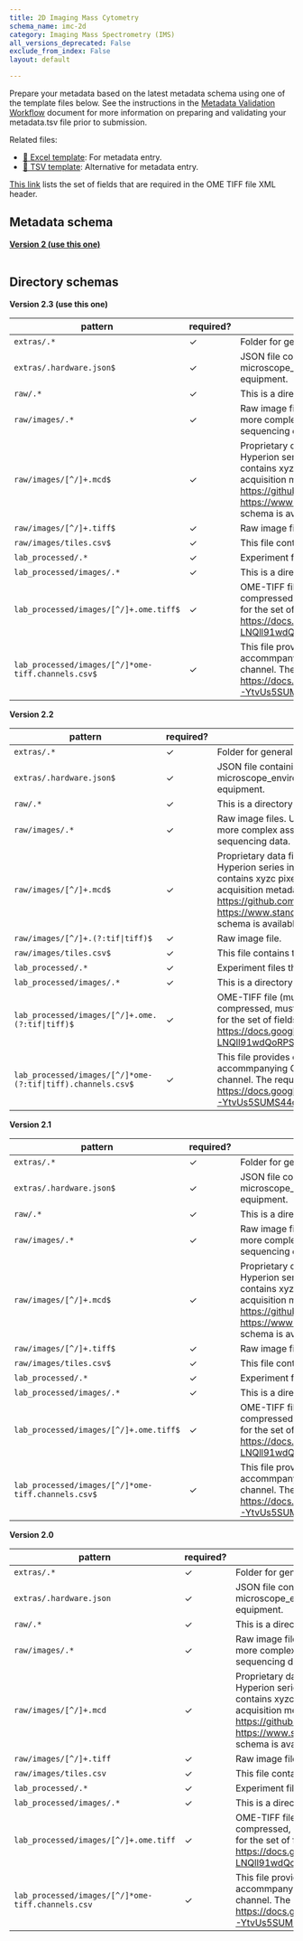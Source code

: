 ```yaml
---
title: 2D Imaging Mass Cytometry
schema_name: imc-2d
category: Imaging Mass Spectrometry (IMS)
all_versions_deprecated: False
exclude_from_index: False
layout: default

---
```

Prepare your metadata based on the latest metadata schema using one of the template files below. See the instructions in the [Metadata Validation Workflow](https://docs.google.com/document/d/1lfgiDGbyO4K4Hz1FMsJjmJd9RdwjShtJqFYNwKpbcZY) document for more information on preparing and validating your metadata.tsv file prior to submission.

Related files:


- [📝 Excel template](https://raw.githubusercontent.com/hubmapconsortium/dataset-metadata-spreadsheet/main/imc-2d/latest/imc-2d.xlsx): For metadata entry.
- [📝 TSV template](https://raw.githubusercontent.com/hubmapconsortium/dataset-metadata-spreadsheet/main/imc-2d/latest/imc-2d.tsv): Alternative for metadata entry.


[This link](https://docs.google.com/spreadsheets/d/1YnmdTAA0Z9MKN3OjR3Sca8pz-LNQll91wdQoRPSP6Q4/edit#gid=0) lists the set of fields that are required in the OME TIFF file XML header.

## Metadata schema


<summary><a href="https://openview.metadatacenter.org/templates/https:%2F%2Frepo.metadatacenter.org%2Ftemplates%2Fce5524be-dab6-4668-97c1-8a5a09325e5f"><b>Version 2 (use this one)</b></a></summary>



<br>

## Directory schemas
<summary><b>Version 2.3 (use this one)</b></summary>

| pattern | required? | description |
| --- | --- | --- |
| <code>extras\/.*</code> | ✓ | Folder for general lab-specific files related to the dataset. [Exists in all assays] |
| <code>extras\/.hardware\.json$</code> | ✓ | JSON file containing the machine parameters/settings. This is akin to the microscope_environment.json file that's used to describe the imaging equipment. |
| <code>raw\/.*</code> | ✓ | This is a directory containing raw data. |
| <code>raw\/images\/.*</code> | ✓ | Raw image files. Using this subdirectory allows for harmonization with other more complex assays, like Visium that includes both raw imaging and sequencing data. |
| <code>raw\/images\/[^\/]+\.mcd$</code> | ✓ | Proprietary data file format generated by the Fluidigm (Standard Biotools) Hyperion series instruments to store imaging mass cytometry data.  This file contains xyzc pixel intensity values, pre- and post-ablation panoramas, and acquisition metadata. Tools to read are <https://github.com/BodenmillerGroup/readimc> and MCDViewer <https://www.standardbio.com/products/software#hyperion-anchor>. No public schema is available. |
| <code>raw\/images\/[^\/]+\.tiff$</code> | ✓ | Raw image file. |
| <code>raw\/images\/tiles\.csv$</code> | ✓ | This file contains the approximate coordinates for each of the tiled raw images. |
| <code>lab_processed\/.*</code> | ✓ | Experiment files that were processed by the lab generating the data. |
| <code>lab_processed\/images\/.*</code> | ✓ | This is a directory containing processed image files |
| <code>lab_processed\/images\/[^\/]+\.ome\.tiff$</code> | ✓ | OME-TIFF file (multichannel, multi-layered) produced by the experiment. If compressed, must use loss-less compression algorithm. See the following link for the set of fields that are required in the OME TIFF file XML header. <https://docs.google.com/spreadsheets/d/1YnmdTAA0Z9MKN3OjR3Sca8pz-LNQll91wdQoRPSP6Q4/edit#gid=0> |
| <code>lab_processed\/images\/[^\/]*ome-tiff\.channels\.csv$</code> | ✓ | This file provides essential documentation pertaining to each channel of the accommpanying OME TIFF. The file should contain one row per OME TIFF channel. The required fields are detailed <https://docs.google.com/spreadsheets/d/1xEJSb0xn5C5fB3k62pj1CyHNybpt4-YtvUs5SUMS44o/edit#gid=0> |

<summary><b>Version 2.2</b></summary>

| pattern | required? | description |
| --- | --- | --- |
| <code>extras\/.*</code> | ✓ | Folder for general lab-specific files related to the dataset. [Exists in all assays] |
| <code>extras\/.hardware\.json$</code> | ✓ | JSON file containing the machine parameters/settings. This is akin to the microscope_environment.json file that's used to describe the imaging equipment. |
| <code>raw\/.*</code> | ✓ | This is a directory containing raw data. |
| <code>raw\/images\/.*</code> | ✓ | Raw image files. Using this subdirectory allows for harmonization with other more complex assays, like Visium that includes both raw imaging and sequencing data. |
| <code>raw\/images\/[^\/]+\.mcd$</code> | ✓ | Proprietary data file format generated by the Fluidigm (Standard Biotools) Hyperion series instruments to store imaging mass cytometry data.  This file contains xyzc pixel intensity values, pre- and post-ablation panoramas, and acquisition metadata. Tools to read are <https://github.com/BodenmillerGroup/readimc> and MCDViewer <https://www.standardbio.com/products/software#hyperion-anchor>. No public schema is available. |
| <code>raw\/images\/[^\/]+\.(?:tif&#124;tiff)$</code> | ✓ | Raw image file. |
| <code>raw\/images\/tiles\.csv$</code> | ✓ | This file contains the approximate coordinates for each of the tiled raw images. |
| <code>lab_processed\/.*</code> | ✓ | Experiment files that were processed by the lab generating the data. |
| <code>lab_processed\/images\/.*</code> | ✓ | This is a directory containing processed image files |
| <code>lab_processed\/images\/[^\/]+\.ome\.(?:tif&#124;tiff)$</code> | ✓ | OME-TIFF file (multichannel, multi-layered) produced by the experiment. If compressed, must use loss-less compression algorithm. See the following link for the set of fields that are required in the OME TIFF file XML header. <https://docs.google.com/spreadsheets/d/1YnmdTAA0Z9MKN3OjR3Sca8pz-LNQll91wdQoRPSP6Q4/edit#gid=0> |
| <code>lab_processed\/images\/[^\/]*ome-(?:tif&#124;tiff)\.channels\.csv$</code> | ✓ | This file provides essential documentation pertaining to each channel of the accommpanying OME TIFF. The file should contain one row per OME TIFF channel. The required fields are detailed <https://docs.google.com/spreadsheets/d/1xEJSb0xn5C5fB3k62pj1CyHNybpt4-YtvUs5SUMS44o/edit#gid=0> |

<summary><b>Version 2.1</b></summary>

| pattern | required? | description |
| --- | --- | --- |
| <code>extras\/.*</code> | ✓ | Folder for general lab-specific files related to the dataset. [Exists in all assays] |
| <code>extras\/.hardware\.json$</code> | ✓ | JSON file containing the machine parameters/settings. This is akin to the microscope_environment.json file that's used to describe the imaging equipment. |
| <code>raw\/.*</code> | ✓ | This is a directory containing raw data. |
| <code>raw\/images\/.*</code> | ✓ | Raw image files. Using this subdirectory allows for harmonization with other more complex assays, like Visium that includes both raw imaging and sequencing data. |
| <code>raw\/images\/[^\/]+\.mcd$</code> | ✓ | Proprietary data file format generated by the Fluidigm (Standard Biotools) Hyperion series instruments to store imaging mass cytometry data.  This file contains xyzc pixel intensity values, pre- and post-ablation panoramas, and acquisition metadata. Tools to read are <https://github.com/BodenmillerGroup/readimc> and MCDViewer <https://www.standardbio.com/products/software#hyperion-anchor>. No public schema is available. |
| <code>raw\/images\/[^\/]+\.tiff$</code> | ✓ | Raw image file. |
| <code>raw\/images\/tiles\.csv$</code> | ✓ | This file contains the approximate coordinates for each of the tiled raw images. |
| <code>lab_processed\/.*</code> | ✓ | Experiment files that were processed by the lab generating the data. |
| <code>lab_processed\/images\/.*</code> | ✓ | This is a directory containing processed image files |
| <code>lab_processed\/images\/[^\/]+\.ome\.tiff$</code> | ✓ | OME-TIFF file (multichannel, multi-layered) produced by the experiment. If compressed, must use loss-less compression algorithm. See the following link for the set of fields that are required in the OME TIFF file XML header. <https://docs.google.com/spreadsheets/d/1YnmdTAA0Z9MKN3OjR3Sca8pz-LNQll91wdQoRPSP6Q4/edit#gid=0> |
| <code>lab_processed\/images\/[^\/]*ome-tiff\.channels\.csv$</code> | ✓ | This file provides essential documentation pertaining to each channel of the accommpanying OME TIFF. The file should contain one row per OME TIFF channel. The required fields are detailed <https://docs.google.com/spreadsheets/d/1xEJSb0xn5C5fB3k62pj1CyHNybpt4-YtvUs5SUMS44o/edit#gid=0> |

<summary><b>Version 2.0</b></summary>

| pattern | required? | description |
| --- | --- | --- |
| <code>extras\/.*</code> | ✓ | Folder for general lab-specific files related to the dataset. [Exists in all assays] |
| <code>extras\/.hardware\.json</code> | ✓ | JSON file containing the machine parameters/settings. This is akin to the microscope_environment.json file that's used to describe the imaging equipment. |
| <code>raw\/.*</code> | ✓ | This is a directory containing raw data. |
| <code>raw\/images\/.*</code> | ✓ | Raw image files. Using this subdirectory allows for harmonization with other more complex assays, like Visium that includes both raw imaging and sequencing data. |
| <code>raw\/images\/[^\/]+\.mcd</code> | ✓ | Proprietary data file format generated by the Fluidigm (Standard Biotools) Hyperion series instruments to store imaging mass cytometry data.  This file contains xyzc pixel intensity values, pre- and post-ablation panoramas, and acquisition metadata. Tools to read are <https://github.com/BodenmillerGroup/readimc> and MCDViewer <https://www.standardbio.com/products/software#hyperion-anchor>. No public schema is available. |
| <code>raw\/images\/[^\/]+\.tiff</code> | ✓ | Raw image file. |
| <code>raw\/images\/tiles\.csv</code> | ✓ | This file contains the approximate coordinates for each of the tiled raw images. |
| <code>lab_processed\/.*</code> | ✓ | Experiment files that were processed by the lab generating the data. |
| <code>lab_processed\/images\/.*</code> | ✓ | This is a directory containing processed image files |
| <code>lab_processed\/images\/[^\/]+\.ome\.tiff</code> | ✓ | OME-TIFF file (multichannel, multi-layered) produced by the experiment. If compressed, must use loss-less compression algorithm. See the following link for the set of fields that are required in the OME TIFF file XML header. <https://docs.google.com/spreadsheets/d/1YnmdTAA0Z9MKN3OjR3Sca8pz-LNQll91wdQoRPSP6Q4/edit#gid=0> |
| <code>lab_processed\/images\/[^\/]*ome-tiff\.channels\.csv</code> | ✓ | This file provides essential documentation pertaining to each channel of the accommpanying OME TIFF. The file should contain one row per OME TIFF channel. The required fields are detailed <https://docs.google.com/spreadsheets/d/1xEJSb0xn5C5fB3k62pj1CyHNybpt4-YtvUs5SUMS44o/edit#gid=0> |

